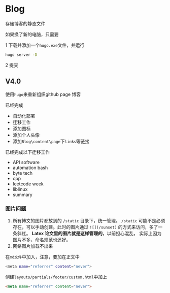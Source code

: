 # Blog
存储博客的静态文件

如果换了新的电脑，只需要

1 下载并添加一个`hugo.exe`文件，并运行

```bash
hugo server -D
```

2 提交



## V4.0

使用`hugo`来重新组织github page 博客

已经完成

- 自动化部署
- 迁移工作
- 添加图标
- 添加个人头像
- 添加`Blog\content\page`下`links`等链接





已经完成以下迁移工作

- API software
- automation bash 
- byte tech
- cpp
- leetcode week 
- liblinux
- summary





### 图片问题

1. 所有博文的图片都放到的 `/static` 目录下，统一管理。 `/static` 可能不是必须存在，可以手动创建。此时的图片通过 `![](/sunset)` 的方式来访问，多了一条斜杠。 **Latex 论文里的图片就是这样管理的**，以前担心混乱， 实际上因为图片不多，命名规范也还好。
2. 网络图片加载不出来

在`md文件`中加入，注意，要加在正文中

```bash
<meta name="referrer" content="never">
```



创建`layouts/partials/footer/custom.html`中加上

```html
<meta name="referrer" content="never">
```


